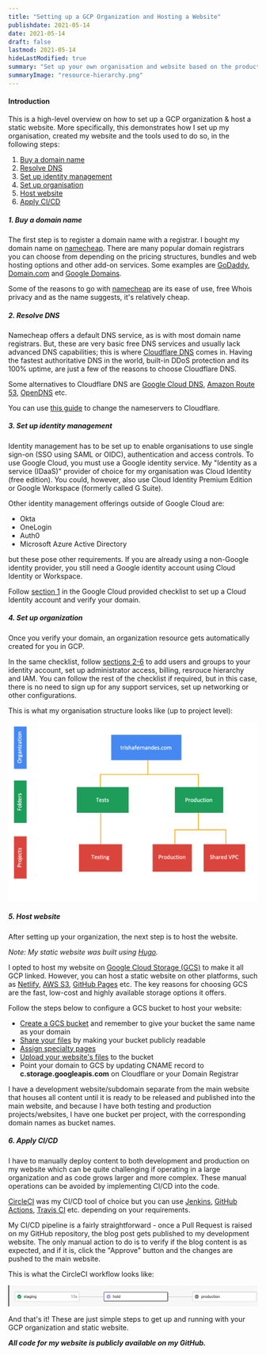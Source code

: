 ```yaml
---
title: "Setting up a GCP Organization and Hosting a Website"
publishdate: 2021-05-14
date: 2021-05-14
draft: false
lastmod: 2021-05-14
hideLastModified: true
summary: "Set up your own organisation and website based on the products and technologies used to create this website."
summaryImage: "resource-hierarchy.png"
---
```


#### Introduction
This is a high-level overview on how to set up a GCP organization & host a static website. More specifically, this demonstrates how I set up my organisation, created my website and the tools used to do so, in the following steps:

1. [Buy a domain name](##1.-Buy-a-domain-name)
2. [Resolve DNS](#resolve-dns)
3. [Set up identity management](#set-up-identity-management)
4. [Set up organisation](#####set-up-organisation)
5. [Host website](#hosts-website)
6. [Apply CI/CD](#apply-ci-cd)

##### 1. Buy a domain name

The first step is to register a domain name with a registrar. I bought my domain name on [namecheap](https://www.namecheap.com/). There are many popular domain registrars you can choose from depending on the pricing structures, bundles and web hosting options and other add-on services. Some examples are [GoDaddy](https://uk.godaddy.com/domains/domain-name-search), [Domain.com](https://www.domain.com/domains) and [Google Domains](https://domains.google/).

Some of the reasons to go with [namecheap](https://www.namecheap.com/) are its ease of use, free Whois privacy and as the name suggests, it's relatively cheap.

##### 2. Resolve DNS

Namecheap offers a default DNS service, as is with most domain name registrars. But, these are very basic free DNS services and usually lack advanced DNS capabilities; this is where [Cloudflare DNS](https://dash.cloudflare.com/sign-up) comes in. Having the fastest authoritative DNS in the world, built-in DDoS protection and its 100% uptime, are just a few of the reasons to choose Cloudflare DNS.

Some alternatives to Cloudflare DNS are [Google Cloud DNS](https://cloud.google.com/dns), [Amazon Route 53](https://aws.amazon.com/route53/), [OpenDNS](https://www.opendns.com/) etc.

You can use [this guide](https://www.namecheap.com/support/knowledgebase/article.aspx/9607/2210/how-to-set-up-dns-records-for-your-domain-in-cloudflare-account/) to change the nameservers to Cloudflare.

##### 3. Set up identity management

Identity management has to be set up to enable organisations to use single sign-on (SSO using SAML or OIDC), authentication and access controls. To use Google Cloud, you must use a Google identity service. My "Identity as a service (IDaaS)" provider of choice for my organisation was Cloud Identity (free edition). You could, however, also use Cloud Identity Premium Edition or Google Workspace (formerly called G Suite).  

Other identity management offerings outside of Google Cloud are:

- Okta
- OneLogin
- Auth0
- Microsoft Azure Active Directory

but these pose other requirements.
If you are already using a non-Google identity provider, you still need a Google identity account using Cloud Identity or Workspace.

Follow [section 1](https://cloud.google.com/docs/enterprise/setup-checklist#checklist-section-1) in the Google Cloud provided checklist to set up a Cloud Identity account and verify your domain.

##### 4. Set up organization

Once you verify your domain, an organization resource gets automatically created for you in GCP.

In the same checklist, follow [sections 2-6](https://cloud.google.com/docs/enterprise/setup-checklist#checklist-title) to add users and groups to your identity account, set up administrator access, billing, resrouce hierarchy and IAM. You can follow the rest of the checklist if required, but in this case, there is no need to sign up for any support services, set up networking or other configurations.

This is what my organisation structure looks like (up to project level):

![Resource](resource-hierarchy.png)

##### 5. Host website

After setting up your organization, the next step is to host the website.

*Note: My static website was built using [Hugo](https://gohugo.io/).*

I opted to host my website on [Google Cloud Storage (GCS)](https://cloud.google.com/storage) to make it all GCP linked. However, you can host a static website on other platforms, such as [Netlify](https://www.netlify.com/), [AWS S3](https://aws.amazon.com/s3/), [GitHub Pages](https://pages.github.com/) etc.
The key reasons for choosing GCS are the fast, low-cost and highly available storage options it offers.

Follow the steps below to configure a GCS bucket to host your website:

- [Create a GCS bucket](https://cloud.google.com/storage/docs/creating-buckets) and remember to give your bucket the same name as your domain
- [Share your files](https://cloud.google.com/storage/docs/hosting-static-website#sharing) by making your bucket publicly readable
- [Assign specialty pages](https://cloud.google.com/storage/docs/hosting-static-website#specialty-pages)
- [Upload your website's files](https://cloud.google.com/storage/docs/hosting-static-website#uploading) to the bucket
- Point your domain to GCS by updating CNAME record to **c.storage.googleapis.com** on Cloudflare or your Domain Registrar

I have a development website/subdomain separate from the main website that houses all content until it is ready to be released and published into the main website, and because I have both testing and production projects/websites, I have one bucket per project, with the corresponding domain names as bucket names.

##### 6. Apply CI/CD

I have to manually deploy content to both development and production on my website which can be quite challenging if operating in a large organization and as code grows larger and more complex. These manual operations can be avoided by implementing CI/CD into the code.

[CircleCI](https://circleci.com/) was my CI/CD tool of choice but you can use [Jenkins](https://jenkins.io/), [GitHub Actions](https://github.com/features/actions), [Travis CI](https://www.travis-ci.com/) etc. depending on your requirements.

My CI/CD pipeline is a fairly straightforward - once a Pull Request is raised on my GitHub repository, the blog post gets published to my development website. The only manual action to do is to verify if the blog content is as expected, and if it is, click the "Approve" button and the changes are pushed to the main website.

This is what the CircleCI workflow looks like:

![CircleCI](workflow.png)

And that's it! These are just simple steps to get up and running with your GCP organization and static website.

***All code for my website is publicly available on my GitHub.***